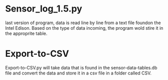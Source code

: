 # Sensor_log_1.5.py
last version of program, data is read line by line from a text file foundon the Intel Edison. 
Based on the type of data incoming, the program wold stire it in the approprite table. 

# Export-to-CSV
Export-to-CSV.py will take data that is found in the sensor-data-tables.db 
file and convert the data and store it in a csv file in a folder called CSV. 
